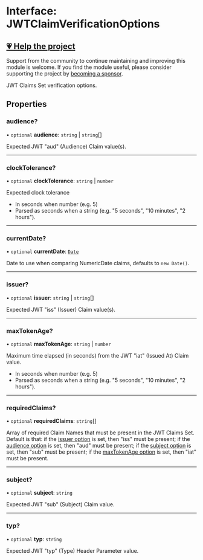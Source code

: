 # Interface: JWTClaimVerificationOptions

## [💗 Help the project](https://github.com/sponsors/panva)

Support from the community to continue maintaining and improving this module is welcome. If you find the module useful, please consider supporting the project by [becoming a sponsor](https://github.com/sponsors/panva).

JWT Claims Set verification options.

## Properties

### audience?

• `optional` **audience**: `string` \| `string`[]

Expected JWT "aud" (Audience) Claim value(s).

***

### clockTolerance?

• `optional` **clockTolerance**: `string` \| `number`

Expected clock tolerance

- In seconds when number (e.g. 5)
- Parsed as seconds when a string (e.g. "5 seconds", "10 minutes", "2 hours").

***

### currentDate?

• `optional` **currentDate**: [`Date`](https://developer.mozilla.org/docs/Web/JavaScript/Reference/Global_Objects/Date)

Date to use when comparing NumericDate claims, defaults to `new Date()`.

***

### issuer?

• `optional` **issuer**: `string` \| `string`[]

Expected JWT "iss" (Issuer) Claim value(s).

***

### maxTokenAge?

• `optional` **maxTokenAge**: `string` \| `number`

Maximum time elapsed (in seconds) from the JWT "iat" (Issued At) Claim value.

- In seconds when number (e.g. 5)
- Parsed as seconds when a string (e.g. "5 seconds", "10 minutes", "2 hours").

***

### requiredClaims?

• `optional` **requiredClaims**: `string`[]

Array of required Claim Names that must be present in the JWT Claims Set. Default is that: if
the [issuer option](JWTClaimVerificationOptions.md#issuer) is set, then "iss" must be present;
if the [audience option](JWTClaimVerificationOptions.md#audience) is set, then "aud" must be
present; if the [subject option](JWTClaimVerificationOptions.md#subject) is set, then "sub"
must be present; if the [maxTokenAge option](JWTClaimVerificationOptions.md#maxtokenage) is
set, then "iat" must be present.

***

### subject?

• `optional` **subject**: `string`

Expected JWT "sub" (Subject) Claim value.

***

### typ?

• `optional` **typ**: `string`

Expected JWT "typ" (Type) Header Parameter value.
